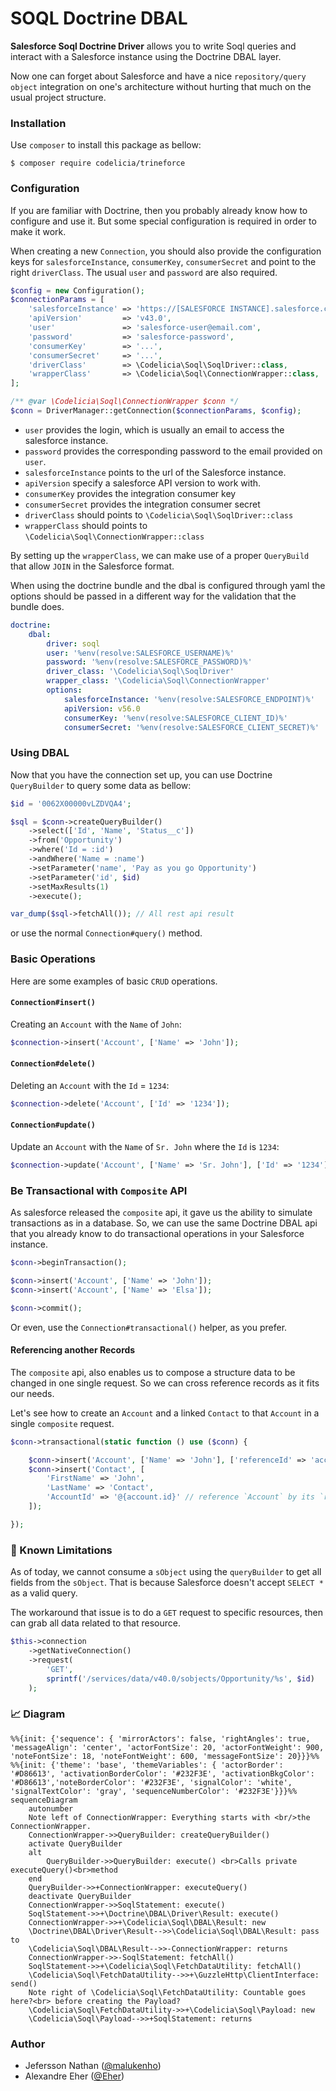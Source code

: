 SOQL Doctrine DBAL
==================

**Salesforce Soql Doctrine Driver** allows you to write Soql queries
and interact with a Salesforce instance using the Doctrine DBAL layer.

Now one can forget about Salesforce and have a nice `repository/query object`
integration on one's architecture without hurting that much on the usual
project structure.

### Installation

Use `composer` to install this package as bellow:

```shell script
$ composer require codelicia/trineforce
```

### Configuration

If you are familiar with Doctrine, then you probably already know how to
configure and use it. But some special configuration is required in order
to make it work.

When creating a new `Connection`, you should also provide the configuration
keys for `salesforceInstance`, `consumerKey`, `consumerSecret` and point to
the right `driverClass`. The usual `user` and `password` are also required.

```php
$config = new Configuration();
$connectionParams = [
    'salesforceInstance' => 'https://[SALESFORCE INSTANCE].salesforce.com',
    'apiVersion'         => 'v43.0',
    'user'               => 'salesforce-user@email.com',
    'password'           => 'salesforce-password',
    'consumerKey'        => '...',
    'consumerSecret'     => '...',
    'driverClass'        => \Codelicia\Soql\SoqlDriver::class,
    'wrapperClass'       => \Codelicia\Soql\ConnectionWrapper::class,
];

/** @var \Codelicia\Soql\ConnectionWrapper $conn */
$conn = DriverManager::getConnection($connectionParams, $config);
```

* `user` provides the login, which is usually an email to access the salesforce
  instance.
* `password` provides the corresponding password to the email provided on `user`.
* `salesforceInstance` points to the url of the Salesforce instance.
* `apiVersion` specify a salesforce API version to work with.
* `consumerKey` provides the integration consumer key
* `consumerSecret` provides the integration consumer secret
* `driverClass` should points to `\Codelicia\Soql\SoqlDriver::class`
* `wrapperClass` should points to `\Codelicia\Soql\ConnectionWrapper::class`

By setting up the `wrapperClass`, we can make use of a proper `QueryBuild` that allow
`JOIN` in the Salesforce format.

When using the doctrine bundle and the dbal is configured through yaml the options should
be passed in a different way for the validation that the bundle does.

```yaml
doctrine:
    dbal:
        driver: soql
        user: '%env(resolve:SALESFORCE_USERNAME)%'
        password: '%env(resolve:SALESFORCE_PASSWORD)%'
        driver_class: '\Codelicia\Soql\SoqlDriver'
        wrapper_class: '\Codelicia\Soql\ConnectionWrapper'
        options:
            salesforceInstance: '%env(resolve:SALESFORCE_ENDPOINT)%'
            apiVersion: v56.0
            consumerKey: '%env(resolve:SALESFORCE_CLIENT_ID)%'
            consumerSecret: '%env(resolve:SALESFORCE_CLIENT_SECRET)%'
```

### Using DBAL

Now that you have the connection set up, you can use Doctrine `QueryBuilder` to
query some data as bellow:

```php
$id = '0062X00000vLZDVQA4';

$sql = $conn->createQueryBuilder()
    ->select(['Id', 'Name', 'Status__c'])
    ->from('Opportunity')
    ->where('Id = :id')
    ->andWhere('Name = :name')
    ->setParameter('name', 'Pay as you go Opportunity')
    ->setParameter('id', $id)
    ->setMaxResults(1)
    ->execute();

var_dump($sql->fetchAll()); // All rest api result
```

or use the normal `Connection#query()` method.

### Basic Operations

Here are some examples of basic `CRUD` operations.

#### `Connection#insert()`

Creating an `Account` with the `Name` of `John`:
```php
$connection->insert('Account', ['Name' => 'John']);
```

#### `Connection#delete()`

Deleting an `Account` with the `Id` = `1234`:
```php
$connection->delete('Account', ['Id' => '1234']);
```

#### `Connection#update()`

Update an `Account` with the `Name` of `Sr. John` where the `Id` is `1234`:
```php
$connection->update('Account', ['Name' => 'Sr. John'], ['Id' => '1234']);
```

### Be Transactional with `Composite` API

As salesforce released the `composite` api, it gave us the ability
to simulate transactions as in a database. So, we can use the same
Doctrine DBAL api that you already know to do transactional operations
in your Salesforce instance.

```php
$conn->beginTransaction();

$conn->insert('Account', ['Name' => 'John']);
$conn->insert('Account', ['Name' => 'Elsa']);

$conn->commit();
```

Or even, use the `Connection#transactional()` helper, as you prefer.

#### Referencing another Records

The `composite` api, also enables us to compose a structure data to be
changed in one single request. So we can cross reference records as it
fits our needs.

Let's see how to create an `Account` and a linked `Contact` to that `Account`
in a single `composite` request.

```php
$conn->transactional(static function () use ($conn) {

    $conn->insert('Account', ['Name' => 'John'], ['referenceId' => 'account']);
    $conn->insert('Contact', [
        'FirstName' => 'John',
        'LastName' => 'Contact',
        'AccountId' => '@{account.id}' // reference `Account` by its `referenceId`
    ]);

});
```

### 🚫 Known Limitations

As of today, we cannot consume a `sObject` using the `queryBuilder` to get all fields from
the `sObject`. That is because Salesforce doesn't accept `SELECT *` as a valid query.

The workaround that issue is to do a `GET` request to specific resources, then can grab all
data related to that resource.

```php
$this->connection
    ->getNativeConnection()
    ->request(
        'GET',
        sprintf('/services/data/v40.0/sobjects/Opportunity/%s', $id)
    );
```

### 📈 Diagram

```mermaid
%%{init: {'sequence': { 'mirrorActors': false, 'rightAngles': true, 'messageAlign': 'center', 'actorFontSize': 20, 'actorFontWeight': 900, 'noteFontSize': 18, 'noteFontWeight': 600, 'messageFontSize': 20}}}%%
%%{init: {'theme': 'base', 'themeVariables': { 'actorBorder': '#D86613', 'activationBorderColor': '#232F3E', 'activationBkgColor': '#D86613','noteBorderColor': '#232F3E', 'signalColor': 'white', 'signalTextColor': 'gray', 'sequenceNumberColor': '#232F3E'}}}%%
sequenceDiagram
    autonumber
    Note left of ConnectionWrapper: Everything starts with <br/>the ConnectionWrapper.
    ConnectionWrapper->>QueryBuilder: createQueryBuilder()
    activate QueryBuilder
    alt 
        QueryBuilder->>QueryBuilder: execute() <br>Calls private executeQuery()<br>method
    end
    QueryBuilder->>+ConnectionWrapper: executeQuery()
    deactivate QueryBuilder
    ConnectionWrapper->>SoqlStatement: execute() 
    SoqlStatement->>+\Doctrine\DBAL\Driver\Result: execute()
    ConnectionWrapper->>+\Codelicia\Soql\DBAL\Result: new
    \Doctrine\DBAL\Driver\Result-->>\Codelicia\Soql\DBAL\Result: pass to
    \Codelicia\Soql\DBAL\Result-->>-ConnectionWrapper: returns
    ConnectionWrapper->>-SoqlStatement: fetchAll()
    SoqlStatement->>+\Codelicia\Soql\FetchDataUtility: fetchAll()
    \Codelicia\Soql\FetchDataUtility-->>+\GuzzleHttp\ClientInterface: send()
    Note right of \Codelicia\Soql\FetchDataUtility: Countable goes here?<br> before creating the Payload?
    \Codelicia\Soql\FetchDataUtility->>+\Codelicia\Soql\Payload: new
    \Codelicia\Soql\Payload-->>+SoqlStatement: returns
```

### Author

- Jefersson Nathan ([@malukenho](http://github.com/malukenho))
- Alexandre Eher ([@Eher](http://github.com/malukenho))
